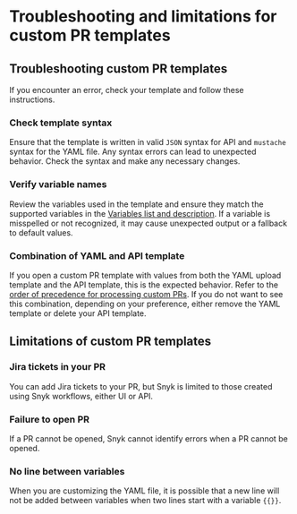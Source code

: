 # Troubleshooting and limitations for custom PR templates

## Troubleshooting custom PR templates

If you encounter an error, check your template and follow these instructions.

### Check template syntax

Ensure that the template is written in valid `JSON` syntax for API and `mustache` syntax for the YAML file. Any syntax errors can lead to unexpected behavior. Check the syntax and make any necessary changes. &#x20;

### Verify variable names

Review the variables used in the template and ensure they match the supported variables in the [Variables list and description](../../../../scan-with-snyk/pull-requests/snyk-fix-pull-or-merge-requests/customize-pr-templates/variables-list-and-description.md). If a variable is misspelled or not recognized, it may cause unexpected output or a fallback to default values.&#x20;

### Combination of YAML and API template

If you open a custom PR template with values from both the YAML upload template and the API template, this is the expected behavior. Refer to the [order of precedence for processing custom PRs](../../../../scan-with-snyk/pull-requests/snyk-fix-pull-or-merge-requests/customize-pr-templates/). If you do not want to see this combination, depending on your preference,  either remove the YAML  template or delete your API template.&#x20;

## Limitations of custom PR templates

### Jira tickets in your PR

You can add Jira tickets to your PR, but Snyk is limited to those created using Snyk workflows, either UI or API.

### Failure to open PR

If a PR cannot be opened, Snyk cannot identify errors when a PR cannot be opened.&#x20;

### No line between variables

When you are customizing the YAML file, it is possible that a new line will not be added between variables when two lines start with a variable `{{}}`.

